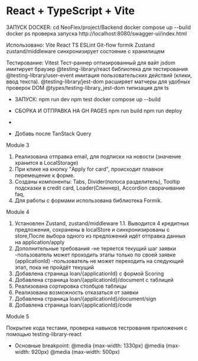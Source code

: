 # React + TypeScript + Vite

ЗАПУСК DOCKER:
cd NeoFlex/project/Backend
docker compose up --build
docker ps проверка запуска
http://localhost:8080/swagger-ui/index.html

Использовано:
Vite
React
TS
ESLint
Git-flow
formik
Zustand
zustand/middleware синхронизирует состояние с хранилищем

Тестирование:
Vitest Тест-раннер оптизированный для вайт
jsdom имитирует браузер
@testing-library/react библиотека для тестирования
@testing-library/user-event имитация пользовательских действий (клики, ввод текста).
@testing-library/jest-dom расширяет матчеры для удобных проверок DOM
@types/testing-library_jest-dom типизация для ts

- ЗАПУСК:
  npm run dev
  npm test
  docker compose up --build

- СБОРКА И ОТПРАВКА НА GH PAGES
  npm run build
  npm run deploy

-

- Добавь после
  TanStack Query

Module 3

1. Реализована отправка email, для подписки на новости (значение хранится в LocalStorage)
2. При клике на кнопку "Apply for card", происходит плавное перемещение к форме.
3. Cозданы компоненты: Tabs, Divider(полоса разделитель), Tooltip подсказки в credit card, Loader(Спиннер), Accordion сворачивание faq,
4. Для работы с формами использована библиотека Formik.

Module 4

1. Установлен Zustand, zustand/middleware
   1.1. Выводится 4 кредитных предложения, сохранены в localStore и синхронизированы с store,После выбора одного из предложений идёт отправка данных на application/apply
2. Дополнительные требования
   -не теряется текущий шаг заявки
   -пользователь может проходить этапы только по своей заявке (applicationId)
   -пользователь не может переходить на следующий этап, пока не пройдёт текущий
3. Добавлена страница loan/{applicationId} с формой Scoring
4. Добавлена страница loan/{applicationId}/document с таблицей
5. Реализована сортировка столбцов таблицы
6. Реализована возможность отказаться от заявки
7. Добавлена страница loan/{applicationId}/document/sign
8. Добавлена страница loan/{applicationId}/code

Module 5

Покрытие кода тестами, проверка навыков тестрования приложения с помощью testing-library-react

- Основныe breakpoint:
  @media (max-width: 1330px)
  @media (max-width: 920px)
  @media (max-width: 500px)

